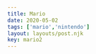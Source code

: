 ```yaml
---
title: Mario
date: 2020-05-02
tags: ['mario','nintendo']
layout: layouts/post.njk
key: mario2
---
```

